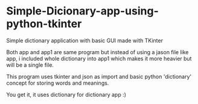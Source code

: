 # Simple-Dicionary-app-using-python-tkinter
Simple dictionary application with basic GUI made with TKinter

Both app and app1 are same program but instead of using a jason file like app, i included whole dictionary into app1 which makes it more heavier but will be a single file.

This program uses tkinter and json as import and basic python 'dictionary' concept for storing words and meanings.

You get it, it uses dictionary for dictionary app :)
